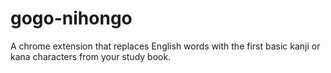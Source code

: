 # gogo-nihongo
A chrome extension that replaces English words with the first basic kanji or kana characters from your study book.
